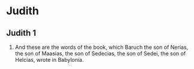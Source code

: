 # Judith

## Judith 1

1. And these are the words of the book, which Baruch the son of Nerias, the son of Maasias, the son of Sedecias, the son of Sedei, the son of Helcias, wrote in Babylonia.

